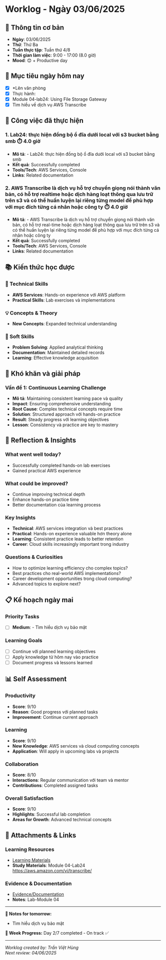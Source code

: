 # Worklog - Ngày 03/06/2025

## 📅 Thông tin cơ bản
- **Ngày**: 03/06/2025
- **Thứ**: Thứ Ba
- **Tuần thực tập**: Tuần thứ 4/8
- **Thời gian làm việc**: 9:00 - 17:00 (8.0 giờ)
- **Mood**: 😊 + Productive day

## 🎯 Mục tiêu ngày hôm nay
- [x] *Lên văn phòng
- [x] Thực hành:
- [x] Module 04-lab24: Using File Storage Gateway
- [x] Tìm hiểu về dịch vụ AWS Transcribe

## 💼 Công việc đã thực hiện

### 1. Lab24: thực hiện đồng bộ ổ đĩa dưới local với s3 bucket bằng smb ⏱️ 4.0 giờ
- **Mô tả**: - Lab24: thực hiện đồng bộ ổ đĩa dưới local với s3 bucket bằng smb
- **Kết quả**: Successfully completed
- **Tools/Tech**: AWS Services, Console
- **Links**: Related documentation

### 2. AWS Transcribe là dịch vụ hỗ trợ chuyển giọng nói thành văn bản, có hỗ trợ realtime hoặc dịch hàng loạt thông qua lưu trữ trên s3 và có thể huấn luyện lại riêng từng model để phù hợp với mục đích từng cá nhân hoặc công ty ⏱️ 4.0 giờ
- **Mô tả**: - AWS Transcribe là dịch vụ hỗ trợ chuyển giọng nói thành văn bản, có hỗ trợ real-time hoặc dịch hàng loạt thông qua lưu trữ trên s3 và có thể huấn luyện lại riêng từng model để phù hợp với mục đích từng cá nhân hoặc công ty
- **Kết quả**: Successfully completed
- **Tools/Tech**: AWS Services, Console
- **Links**: Related documentation

## 📚 Kiến thức học được

### 🔧 Technical Skills
- **AWS Services**: Hands-on experience với AWS platform
- **Practical Skills**: Lab exercises và implementations

### 💡 Concepts & Theory
- **New Concepts**: Expanded technical understanding

### 🤝 Soft Skills
- **Problem Solving**: Applied analytical thinking
- **Documentation**: Maintained detailed records
- **Learning**: Effective knowledge acquisition

## 🚧 Khó khăn và giải pháp

### Vấn đề 1: Continuous Learning Challenge
- **Mô tả**: Maintaining consistent learning pace và quality
- **Impact**: Ensuring comprehensive understanding
- **Root Cause**: Complex technical concepts require time
- **Solution**: Structured approach với hands-on practice
- **Result**: Steady progress với learning objectives
- **Lesson**: Consistency và practice are key to mastery

## 💭 Reflection & Insights

### What went well today?
- Successfully completed hands-on lab exercises
- Gained practical AWS experience

### What could be improved?
- Continue improving technical depth
- Enhance hands-on practice time
- Better documentation của learning process

### Key Insights
- **Technical**: AWS services integration và best practices
- **Practical**: Hands-on experience valuable hơn theory alone
- **Learning**: Consistent practice leads to better retention
- **Career**: Cloud skills increasingly important trong industry

### Questions & Curiosities
- How to optimize learning efficiency cho complex topics?
- Best practices cho real-world AWS implementations?
- Career development opportunities trong cloud computing?
- Advanced topics to explore next?

## 📋 Kế hoạch ngày mai

### Priority Tasks
- [ ] **Medium**: - Tìm hiểu dịch vụ bảo mật

### Learning Goals
- [ ] Continue với planned learning objectives
- [ ] Apply knowledge từ hôm nay vào practice
- [ ] Document progress và lessons learned

## 📊 Self Assessment

### Productivity
- **Score**: 9/10
- **Reason**: Good progress với planned tasks
- **Improvement**: Continue current approach

### Learning
- **Score**: 9/10
- **New Knowledge**: AWS services và cloud computing concepts
- **Application**: Will apply in upcoming labs và projects

### Collaboration
- **Score**: 8/10
- **Interactions**: Regular communication với team và mentor
- **Contributions**: Completed assigned tasks

### Overall Satisfaction
- **Score**: 9/10
- **Highlights**: Successful lab completion
- **Areas for Growth**: Advanced technical concepts

## 📎 Attachments & Links

### Learning Resources
- [Learning Materials](https://000024.awsstudygroup.com/)
- **Study Materials**: Module 04-Lab24
https://aws.amazon.com/vi/transcribe/
### Evidence & Documentation
- [Evidence/Documentation](https://docs.google.com/document/d/1CyF-6mITYucvDq5UFEyQ1f-YjN1GP10p5t7ZceRREjY/edit?usp=sharing)
- **Notes**: Lab-Module 04

---

**📝 Notes for tomorrow:**
- Tìm hiểu dịch vụ bảo mật

**🎯 Week Progress:**
Day 2/7 completed - On track ✅

---
*Worklog created by: Trần Việt Hùng*  
*Next review: 04/06/2025*